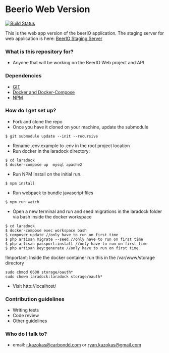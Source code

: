 # Beerio Web Version #
[![Build Status](https://travis-ci.org/ryankazokas/beerio-web.svg?branch=master)](https://travis-ci.org/ryankazokas/beerio-web)

This is the web app version of the beerIO application. 
The staging server for web application is here: [BeerIO Staging Server](http://beerio-stage.carbondd.com)

### What is this repository for? ###

* Anyone that will be working on the BeerIO Web project and API

### Dependencies ###
- [GIT](https://git-scm.com/download/)
- [Docker and Docker-Compose](https://docs.docker.com/engine/installation/)
- [NPM](https://nodejs.org/en/download/)

### How do I get set up? ###

- Fork and clone the repo
- Once you have it cloned on your machine, update the submodule

```
$ git submodule update --init --recursive
```
- Rename .env.example to .env in the root project location
- Run docker in the laradock directory: 

```
$ cd laradock
$ docker-compose up  mysql apache2
```

- Run NPM Install on the initial run.
```
$ npm install
```

- Run webpack to bundle javascript files
```
$ npm run watch
```

- Open a new terminal and run and seed migrations in the laradock folder via bash inside the docker workspace


```
$ cd laradock
$ docker-compose exec workspace bash
$ composer update //only have to run on first time
$ php artisan migrate --seed //only have to run on first time
$ php artisan passport:install //only have to run on first time
$ php artisan key:generate //only have to run on first time
```

!Important:
Inside the docker container run this in the /var/www/storage directory
```
sudo chmod 0600 storage/oauth*
sudo chown laradock:laradock storage/oauth*
```


- Visit http://localhost/

### Contribution guidelines ###

* Writing tests
* Code review
* Other guidelines

### Who do I talk to? ###

* email: r.kazokas@carbondd.com or ryan.kazokas@gmail.com

